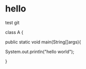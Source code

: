 # hello
test git

class A {


public static void main(String[]args){

System.out.println("hello world");

}
